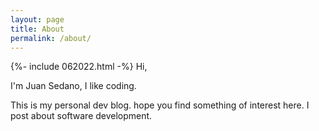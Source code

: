 ```yaml
---
layout: page
title: About
permalink: /about/
---
```

{%- include 062022.html -%}
Hi,

I'm Juan Sedano, I like coding.

This is my personal dev blog. hope you find something of interest here. I post about software development.
